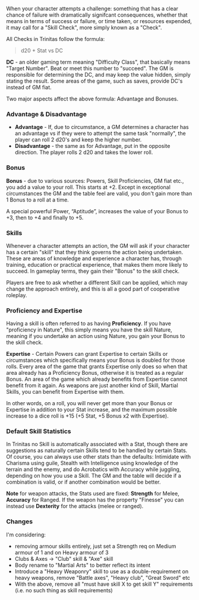 When your character attempts a challenge: something that has a clear chance of failure with dramatically signifcant consequences, whether that means in terms of success or failure, or time taken, or resources expended, it may call for a "Skill Check", more simply known as a "Check".

All Checks in Trinitas follow the formula:

> d20 + Stat vs DC

**DC** - an older gaming term meaning "Difficulty Class", that basically means "Target Number". Beat or meet this number to "succeed". The GM is responsible for determining the DC, and may keep the value hidden, simply stating the result. Some areas of the game, such as saves, provide DC's instead of GM fiat.

Two major aspects affect the above formula: Advantage and Bonuses.

### Advantage & Disadvantage
- **Advantage** - If, due to circumstance, a GM determines a character has an advantage vs if they were to attempt the same task "normally", the player can roll 2 d20's and keep the higher number.
- **Disadvantage** - the same as for Advantage, put in the opposite direction. The player rolls 2 d20 and takes the lower roll.

### Bonus
**Bonus** - due to various sources: Powers, Skill Proficiencies, GM fiat etc., you add a value to your roll. This starts at +2. Except in exceptional circumstances the GM and the table feel are valid, you don't gain more than 1 Bonus to a roll at a time.

A special powerful Power, “Aptitude”, increases the value of your Bonus to +3, then to +4 and finally to +5.

### Skills
Whenever a character attempts an action, the GM will ask if your character has a certain "skill" that they think governs the action being undertaken. These are areas of knowledge and experience a character has, through training, education or practical experience, that makes them more likely to succeed. In gameplay terms, they gain their "Bonus" to the skill check.

Players are free to ask whether a different Skill can be applied, which may change the approach entirely, and this is all a good part of cooperative roleplay.

### Proficiency and Expertise
Having a skill is often referred to as having **Proficiency**. If you have "proficiency in Nature", this simply means you have the skill Nature, meaning if you undertake an action using Nature, you gain your Bonus to the skill check.

**Expertise** - Certain Powers can grant Expertise to certain Skills or circumstances which specifically means your Bonus is doubled for those rolls. Every area of the game that grants Expertise only does so when that area already has a Proficiency Bonus, otherwise it is treated as a regular Bonus. An area of the game which already benefits from Expertise cannot benefit from it again. As weapons are just another kind of Skill, Martial Skills, you can benefit from Expertise with them.

In other words, on a roll, you will never get more than your Bonus or Expertise in addition to your Stat increase, and the maximum possible increase to a dice roll is +15 (+5 Stat, +5 Bonus x2 with Expertise).

### Default Skill Statistics
In Trinitas no Skill is automatically associated with a Stat, though there are suggestions as naturally certain Skills tend to be handled by certain Stats. Of course, you can always use other stats than the defaults: Intimidate with Charisma using guile, Stealth with Intelligence using knowledge of the terrain and the enemy, and do Acrobatics with Accuracy while juggling, depending on how you use a Skill. The GM and the table will decide if a combination is valid, or if another combination would be better.

**Note** for weapon attacks, the Stats used are fixed: **Strength** for Melee, **Accuracy** for Ranged. If the weapon has the property "Finesse" you can instead use **Dexterity** for the attacks (melee or ranged).

### Changes
I'm considering:
- removing armour skills entirely, just set a Strength req on Medium armour of 1 and on Heavy armour of 3
- Clubs & Axes -> "Club" skill & "Axe" skill
- Body rename to "Martial Arts" to better reflect its intent
- Introduce a "Heavy Weaponry" skill to use as a double-requirement on heavy weapons, remove "Battle axes", "Heavy club", "Great Sword" etc
- With the above, remove all "must have skill X to get skill Y" requirements (i.e. no such thing as skill requirements)
